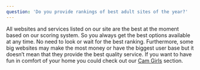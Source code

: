 ```yaml
---
question: 'Do you provide rankings of best adult sites of the year?'
---
```


All websites and services listed on our site are the best at the moment based on our scoring system. So you always get the best options available at any time. No need to look or wait for the best ranking. Furthermore, some big websites may make the most money or have the biggest user base but it doesn’t mean that they provide the best quality service. If you want to have fun in comfort of your home you could check out our [Cam Girls](/cam-girls/) section.
